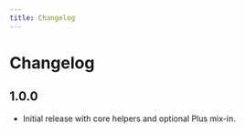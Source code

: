 ```yaml
---
title: Changelog
---
```


# Changelog

## 1.0.0
- Initial release with core helpers and optional Plus mix-in.
